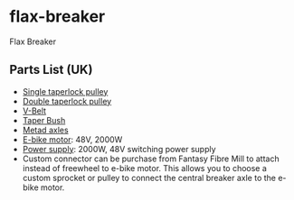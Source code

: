 # flax-breaker
Flax Breaker

## Parts List (UK)
- [Single taperlock pulley](https://www.bearingboys.co.uk/SPA-Section-Cast-Iron--Taper-Lock/SPA10611610-Dunlop-Taperlock-V-Pulley-4251-p)
- [Double taperlock pulley](https://www.bearingboys.co.uk/SPA-Section-Cast-Iron--Taper-Lock/SPA10621610-Dunlop-Taperlock-V-Pulley-4252-p)
- [V-Belt](https://www.bearingboys.co.uk/A-Belts-13mm-x-8mm/A28-Dunlop-V-Belt--106-p)
- [Taper Bush](https://www.bearingboys.co.uk/1610-Taper-Bushes/16101-Taper-Bush-Dunlop-2322-p)
- [Metad axles](https://www.metals4u.co.uk/materials/mild-steel/mild-steel-tube/2333-p)
- [E-bike motor](https://www.ebay.co.uk/itm/387663956164?var=654901616184): 48V, 2000W
- [Power supply](https://www.aliexpress.com/item/1005008347577591.html?spm=a2g0o.order_list.order_list_main.5.4e8a18020Ag0ux): 2000W, 48V switching power supply
- Custom connector can be purchase from Fantasy Fibre Mill to attach instead of freewheel to e-bike motor. This allows you to choose a custom sprocket or pulley to connect the central breaker axle to the e-bike motor.
